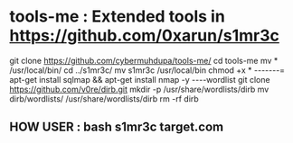 # tools-me : Extended tools in https://github.com/0xarun/s1mr3c

git clone https://github.com/cybermuhdupa/tools-me/
cd tools-me
mv * /usr/local/bin/
cd ../s1mr3c/
mv s1mr3c /usr/local/bin
chmod +x *
-------=
apt-get install sqlmap && apt-get install nmap -y
----wordlist
git clone https://github.com/v0re/dirb.git
mkdir -p /usr/share/wordlists/dirb
mv dirb/wordlists/ /usr/share/wordlists/dirb
rm -rf dirb

HOW USER : bash s1mr3c target.com
---
